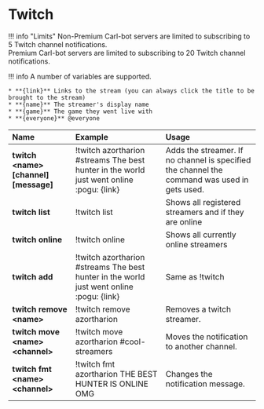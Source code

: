# Twitch

!!! info "Limits"
	Non-Premium Carl-bot servers are limited to subscribing to 5 Twitch channel notifications.<br>Premium Carl-bot servers are limited to subscribing to 20 Twitch channel notifications.

!!! info
    A number of variables are supported. 

    * **{link}** Links to the stream (you can always click the title to be brought to the stream)
    * **{name}** The streamer's display name
    * **{game}** The game they went live with
    * **{everyone}** @everyone

| Name | Example | Usage |
| :--- | :--- | :--- |
| **twitch &lt;name&gt; [channel] [message]** | !twitch azortharion #streams The best hunter in the world just went online :pogu: {link} | Adds the streamer. If no channel is specified the channel the command was used in gets used. |
| **twitch list** | !twitch list | Shows all registered streamers and if they are online |
| **twitch online** | !twitch online | Shows all currently online streamers |
| **twitch add** | !twitch azortharion #streams The best hunter in the world just went online :pogu: {link} | Same as !twitch |
| **twitch remove &lt;name&gt;** | !twitch remove azortharion  | Removes a twitch streamer. |
| **twitch move &lt;name&gt; &lt;channel&gt;** | !twitch move azortharion #cool-streamers | Moves the notification to another channel. |
| **twitch fmt &lt;name&gt; &lt;channel&gt;** | !twitch fmt azortharion THE BEST HUNTER IS ONLINE OMG | Changes the notification message. |

